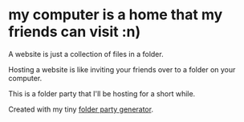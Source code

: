 # my computer is a home that my friends can visit :n)

A website is just a collection of files in a folder.

Hosting a website is like inviting your friends over to a folder on your computer.

This is a folder party that I'll be hosting for a short while.

Created with my tiny [folder party generator](https://github.com/lizzthabet/make-your-computer-a-home).
